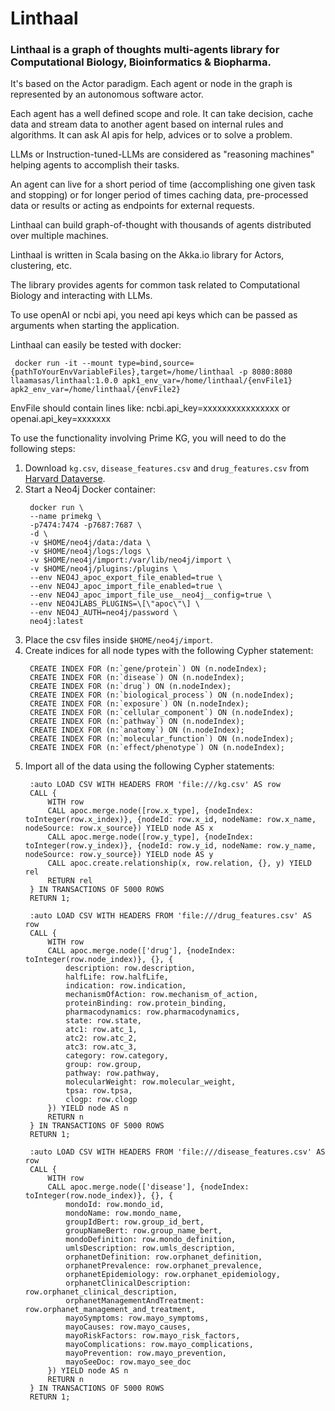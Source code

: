 # Linthaal 

### Linthaal is a graph of thoughts multi-agents library for Computational Biology, Bioinformatics & Biopharma.

It's based on the Actor paradigm. Each agent or node in the graph is represented by an autonomous software actor.

Each agent has a well defined scope and role. It can take decision, cache data and stream data to another agent based
on internal rules and algorithms. It can ask AI apis for help, advices or to solve a problem.

LLMs or Instruction-tuned-LLMs are considered as "reasoning machines" helping agents to accomplish their tasks.

An agent can live for a short period of time (accomplishing one given task and stopping) or for longer period of times 
caching data, pre-processed data or results or acting as endpoints for external requests. 

Linthaal can build graph-of-thought with thousands of agents distributed over multiple machines. 

Linthaal is written in Scala basing on the Akka.io library for Actors, clustering, etc.

The library provides agents for common task related to Computational Biology and interacting with LLMs.

To use openAI or ncbi api, you need api keys which can be passed as arguments when starting the application. 

Linthaal can easily be tested with docker:

```shell
 docker run -it --mount type=bind,source={pathToYourEnvVariableFiles},target=/home/linthaal -p 8080:8080 llaamasas/linthaal:1.0.0 apk1_env_var=/home/linthaal/{envFile1} apk2_env_var=/home/linthaal/{envFile2}
``` 

EnvFile should contain lines like:
ncbi.api_key=xxxxxxxxxxxxxxxx
or
openai.api_key=xxxxxxx

To use the functionality involving Prime KG, you will need to do the following steps:
1. Download `kg.csv`, `disease_features.csv` and `drug_features.csv` from [Harvard Dataverse](https://dataverse.harvard.edu/dataset.xhtml?persistentId=doi:10.7910/DVN/IXA7BM).
2. Start a Neo4j Docker container:  
    ```shell   
     docker run \
     --name primekg \
     -p7474:7474 -p7687:7687 \
     -d \
     -v $HOME/neo4j/data:/data \
     -v $HOME/neo4j/logs:/logs \
     -v $HOME/neo4j/import:/var/lib/neo4j/import \
     -v $HOME/neo4j/plugins:/plugins \
     --env NEO4J_apoc_export_file_enabled=true \
     --env NEO4J_apoc_import_file_enabled=true \
     --env NEO4J_apoc_import_file_use__neo4j__config=true \
     --env NEO4JLABS_PLUGINS=\[\"apoc\"\] \
     --env NEO4J_AUTH=neo4j/password \
     neo4j:latest
    ```
3. Place the csv files inside `$HOME/neo4j/import`.
4. Create indices for all node types with the following Cypher statement:
    ```
     CREATE INDEX FOR (n:`gene/protein`) ON (n.nodeIndex);
     CREATE INDEX FOR (n:`disease`) ON (n.nodeIndex);
     CREATE INDEX FOR (n:`drug`) ON (n.nodeIndex);
     CREATE INDEX FOR (n:`biological_process`) ON (n.nodeIndex);
     CREATE INDEX FOR (n:`exposure`) ON (n.nodeIndex);
     CREATE INDEX FOR (n:`cellular_component`) ON (n.nodeIndex);
     CREATE INDEX FOR (n:`pathway`) ON (n.nodeIndex);
     CREATE INDEX FOR (n:`anatomy`) ON (n.nodeIndex);
     CREATE INDEX FOR (n:`molecular_function`) ON (n.nodeIndex);
     CREATE INDEX FOR (n:`effect/phenotype`) ON (n.nodeIndex);
    ```
5. Import all of the data using the following Cypher statements:
    ```
     :auto LOAD CSV WITH HEADERS FROM 'file:///kg.csv' AS row
     CALL {
         WITH row
         CALL apoc.merge.node([row.x_type], {nodeIndex: toInteger(row.x_index)}, {nodeId: row.x_id, nodeName: row.x_name, nodeSource: row.x_source}) YIELD node AS x
         CALL apoc.merge.node([row.y_type], {nodeIndex: toInteger(row.y_index)}, {nodeId: row.y_id, nodeName: row.y_name, nodeSource: row.y_source}) YIELD node AS y
         CALL apoc.create.relationship(x, row.relation, {}, y) YIELD rel
         RETURN rel
     } IN TRANSACTIONS OF 5000 ROWS
     RETURN 1;

     :auto LOAD CSV WITH HEADERS FROM 'file:///drug_features.csv' AS row
     CALL {
         WITH row
         CALL apoc.merge.node(['drug'], {nodeIndex: toInteger(row.node_index)}, {}, {
             description: row.description,
             halfLife: row.halfLife,
             indication: row.indication,
             mechanismOfAction: row.mechanism_of_action,
             proteinBinding: row.protein_binding,
             pharmacodynamics: row.pharmacodynamics,
             state: row.state,
             atc1: row.atc_1,
             atc2: row.atc_2,
             atc3: row.atc_3,
             category: row.category,
             group: row.group,
             pathway: row.pathway,
             molecularWeight: row.molecular_weight,
             tpsa: row.tpsa,
             clogp: row.clogp
         }) YIELD node AS n
         RETURN n
     } IN TRANSACTIONS OF 5000 ROWS
     RETURN 1;

     :auto LOAD CSV WITH HEADERS FROM 'file:///disease_features.csv' AS row
     CALL {
         WITH row
         CALL apoc.merge.node(['disease'], {nodeIndex: toInteger(row.node_index)}, {}, {
             mondoId: row.mondo_id,
             mondoName: row.mondo_name,
             groupIdBert: row.group_id_bert,
             groupNameBert: row.group_name_bert,
             mondoDefinition: row.mondo_definition,
             umlsDescription: row.umls_description,
             orphanetDefinition: row.orphanet_definition,
             orphanetPrevalence: row.orphanet_prevalence,
             orphanetEpidemiology: row.orphanet_epidemiology,
             orphanetClinicalDescription: row.orphanet_clinical_description,
             orphanetManagementAndTreatment: row.orphanet_management_and_treatment,
             mayoSymptoms: row.mayo_symptoms,
             mayoCauses: row.mayo_causes,
             mayoRiskFactors: row.mayo_risk_factors,
             mayoComplications: row.mayo_complications,
             mayoPrevention: row.mayo_prevention,
             mayoSeeDoc: row.mayo_see_doc
         }) YIELD node AS n
         RETURN n
     } IN TRANSACTIONS OF 5000 ROWS
     RETURN 1;
    ```
